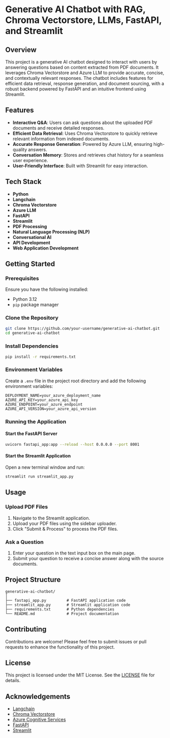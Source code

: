 # Generative AI Chatbot with RAG, Chroma Vectorstore, LLMs, FastAPI, and Streamlit

## Overview

This project is a generative AI chatbot designed to interact with users by answering questions based on content extracted from PDF documents. It leverages Chroma Vectorstore and Azure LLM to provide accurate, concise, and contextually relevant responses. The chatbot includes features for efficient data retrieval, response generation, and document sourcing, with a robust backend powered by FastAPI and an intuitive frontend using Streamlit.

## Features

- **Interactive Q&A**: Users can ask questions about the uploaded PDF documents and receive detailed responses.
- **Efficient Data Retrieval**: Uses Chroma Vectorstore to quickly retrieve relevant information from indexed documents.
- **Accurate Response Generation**: Powered by Azure LLM, ensuring high-quality answers.
- **Conversation Memory**: Stores and retrieves chat history for a seamless user experience.
- **User-Friendly Interface**: Built with Streamlit for easy interaction.

## Tech Stack

- **Python**
- **Langchain**
- **Chroma Vectorstore**
- **Azure LLM**
- **FastAPI**
- **Streamlit**
- **PDF Processing**
- **Natural Language Processing (NLP)**
- **Conversational AI**
- **API Development**
- **Web Application Development**

## Getting Started

### Prerequisites

Ensure you have the following installed:

- Python 3.12
- `pip` package manager

### Clone the Repository

```bash
git clone https://github.com/your-username/generative-ai-chatbot.git
cd generative-ai-chatbot
```

### Install Dependencies

```bash
pip install -r requirements.txt
```

### Environment Variables

Create a `.env` file in the project root directory and add the following environment variables:

```
DEPLOYMENT_NAME=your_azure_deployment_name
AZURE_API_KEY=your_azure_api_key
AZURE_ENDPOINT=your_azure_endpoint
AZURE_API_VERSION=your_azure_api_version
```

### Running the Application

#### Start the FastAPI Server

```bash
uvicorn fastapi_app:app --reload --host 0.0.0.0 --port 8001
```

#### Start the Streamlit Application

Open a new terminal window and run:

```bash
streamlit run streamlit_app.py
```

## Usage

### Upload PDF Files

1. Navigate to the Streamlit application.
2. Upload your PDF files using the sidebar uploader.
3. Click "Submit & Process" to process the PDF files.

### Ask a Question

1. Enter your question in the text input box on the main page.
2. Submit your question to receive a concise answer along with the source documents.

## Project Structure

```
generative-ai-chatbot/
│
├── fastapi_app.py         # FastAPI application code
├── streamlit_app.py       # Streamlit application code
├── requirements.txt       # Python dependencies
└── README.md              # Project documentation
```

## Contributing

Contributions are welcome! Please feel free to submit issues or pull requests to enhance the functionality of this project.

## License

This project is licensed under the MIT License. See the [LICENSE](LICENSE) file for details.

## Acknowledgements

- [Langchain](https://github.com/langchain/langchain)
- [Chroma Vectorstore](https://www.trychroma.com/)
- [Azure Cognitive Services](https://azure.microsoft.com/en-us/services/cognitive-services/)
- [FastAPI](https://fastapi.tiangolo.com/)
- [Streamlit](https://streamlit.io/)
